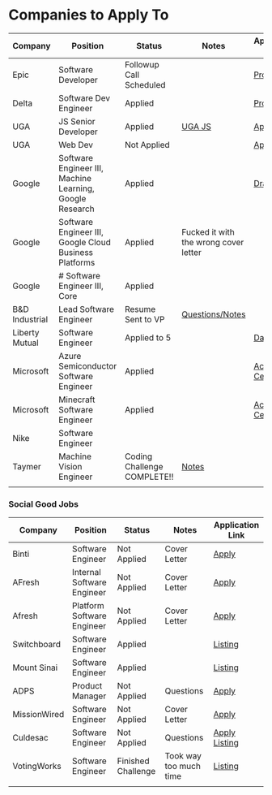 # Companies to Apply To

| Company        | Position                                                 | Status                      | Notes                                                                                                             | Application Link                                                                         |
| -------------- | -------------------------------------------------------- | --------------------------- | ----------------------------------------------------------------------------------------------------------------- | ---------------------------------------------------------------------------------------- |
| Epic           | Software Developer                                       | Followup Call Scheduled     |                                                                                                                   | [Profile](https://epic.avature.net/Careers/Profile)                                      |
| Delta          | Software Dev Engineer                                    | Applied                     |                                                                                                                   | [Profile](https://delta.avature.net/careers/Profile)                                     |
| UGA            | JS Senior Developer                                      | Applied                     | [UGA JS](obsidian://open?vault=Obsidian%20Vault&file=Work%2FUGA%20Javascript%20Job)                               | [Application](https://www.ugajobsearch.com/job_applications/548533/edit)                 |
| UGA            | Web Dev                                                  | Not Applied                 |                                                                                                                   | [App](https://careers.insightintodiversity.com/job/web-applications-developer/66015223/) |
| Google         | Software Engineer III, Machine Learning, Google Research | Applied                     |                                                                                                                   | [Drafts](https://www.google.com/about/careers/applications-a/u/3/)                       |
| Google         | Software Engineer III, Google Cloud Business Platforms   | Applied                     | Fucked it with the wrong cover letter                                                                             |                                                                                          |
| Google         | # Software Engineer III, Core                            | Applied                     |                                                                                                                   |                                                                                          |
| B&D Industrial | Lead Software Engineer                                   | Resume Sent to VP           | [Questions/Notes](obsidian://open?vault=Obsidian%20Vault&file=Work%2FJob%20Search%2FB%26D%2FB%26D%20Job)          |                                                                                          |
| Liberty Mutual | Software Engineer                                        | Applied to 5                |                                                                                                                   | [Dashboard](https://careers-libertymutual.icims.com/jobs/dashboard)                      |
| Microsoft      | Azure Semiconductor Software Engineer                    | Applied                     |                                                                                                                   | [Action Center](https://recruit.microsoft.com/actioncenter/submitted)                    |
| Microsoft      | Minecraft Software Engineer                              | Applied                     |                                                                                                                   | [Action Center](https://recruit.microsoft.com/actioncenter/submitted)                    |
| Nike           | Software Engineer                                        |                             |                                                                                                                   |                                                                                          |
| Taymer         | Machine Vision Engineer                                  | Coding Challenge COMPLETE!! | [Notes](obsidian://open?vault=Obsidian%20Vault&file=Work%2FJob%20Search%2FTaymer%2FCall%20with%20Patrick%20Jones) |                                                                                          |
|                |                                                          |                             |                                                                                                                   |                                                                                          |

### Social Good Jobs

| Company      | Position                   | Status             | Notes                  | Application Link                                                                                                                                                                                           |
| ------------ | -------------------------- | ------------------ | ---------------------- | ---------------------------------------------------------------------------------------------------------------------------------------------------------------------------------------------------------- |
| Binti        | Software Engineer          | Not Applied        | Cover Letter           | [Apply](https://binti.com/current-openings/?gh_jid=4022321005&gh_src=techjobsforgood)                                                                                                                      |
| AFresh       | Internal Software Engineer | Not Applied        | Cover Letter           | [Apply](https://boards.greenhouse.io/afresh/jobs/4655371004)                                                                                                                                               |
| Afresh       | Platform Software Engineer | Not Applied        | Cover Letter           | [Apply](https://boards.greenhouse.io/afresh/jobs/4083988004)                                                                                                                                               |
| Switchboard  | Software Engineer          | Applied            |                        | [Listing](https://techjobsforgood.com/jobs/15062/?ref=saved-jobs)                                                                                                                                          |
| Mount Sinai  | Software Engineer          | Applied            |                        | [Listing](https://www.linkedin.com/jobs/view/3209001298/)                                                                                                                                                  |
| ADPS         | Product Manager            | Not Applied        | Questions              | [Apply](https://jobs.lever.co/apdscorporate/b1a80e58-9e89-4080-b2b4-52fc6dbd9fc3/apply?lever-origin=applied&lever-source%5B%5D=TechJobsforGood)                                                            |
| MissionWired | Software Engineer          | Not Applied        | Cover Letter           | [Apply](https://jobs.lever.co/MissionWired/f8aebe34-5e2b-4765-be5a-49b04cf90920/apply?lever-origin=applied&lever-source%5B%5D=TechJobsforGood)                                                             |
| Culdesac     | Software Engineer          | Not Applied        | Questions              | [Apply](https://jobs.lever.co/culdesac/6253474f-d665-4085-b00d-95b1e5e1dcd0/apply?lever-origin=applied&lever-source%5B%5D=TechJobsforGood) [Listing](https://techjobsforgood.com/jobs/15017/?ref=homepage) |
| VotingWorks  | Software Engineer          | Finished Challenge | Took way too much time | [Listing](https://techjobsforgood.com/jobs/15013/?ref=saved-jobs)                                                                                                                                          |
|              |                            |                    |                        |                                                                                                                                                                                                            |

